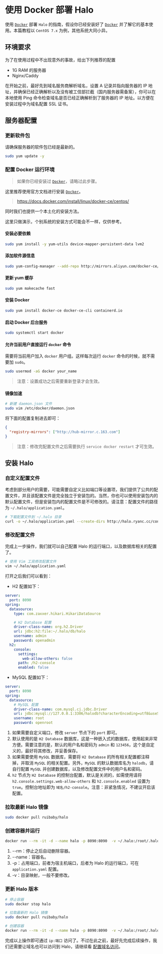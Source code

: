 # 使用 Docker 部署 Halo

使用 [`Docker`](https://docs.docker.com/) 部署 `Halo` 的指南，假设你已经安装好了 [`Docker`](https://docs.docker.com/) 并了解它的基本使用。本篇教程以 `CentOS 7.x` 为例，其他系统大同小异。

## 环境要求

为了在使用过程中不出现意外的事故，给出下列推荐的配置

- 1G RAM 的服务器
- Nginx/Caddy

在开始之前，最好先到域名服务商解析域名，设置 A 记录并指向服务器的 IP 地址，并确保已经正确解析以及没有被工信部拦截（国内服务器需备案），你可以在本地使用 Ping 命令检查域名是否已经正确解析到了服务器的 IP 地址。以方便在安装过程中为域名配置 SSL 证书。

## 服务器配置

### 更新软件包

请确保服务器的软件包已经是最新的。

```bash
sudo yum update -y
```

### 配置 Docker 运行环境

> 如果你已经安装过 [`Docker`](https://docs.docker.com/)，请略过此步骤。

这里推荐使用官方文档进行安装 [`Docker`](https://docs.docker.com/)。

> <https://docs.docker.com/install/linux/docker-ce/centos/>

同时我们也提供一个本土化的安装方法。

这里只做演示，个别系统的安装方式可能会不一样，仅供参考。

#### 安装必要依赖

```bash
sudo yum install -y yum-utils device-mapper-persistent-data lvm2
```

#### 添加软件源信息

```bash
sudo yum-config-manager --add-repo http://mirrors.aliyun.com/docker-ce/linux/centos/docker-ce.repo
```

#### 更新 yum 缓存

```bash
sudo yum makecache fast
```

#### 安装 Docker

```bash
sudo yum install docker-ce docker-ce-cli containerd.io
```

#### 启动 Docker 后台服务

```bash
sudo systemctl start docker
```

#### 允许当前用户直接运行 `docker` 命令

需要将当前用户加入 `docker` 用户组。这样每次运行 `docker` 命令的时候，就不需要加 `sudo`。

```bash
sudo usermod -aG docker your_name
```

> 注意：设置成功之后需要重新登录才会生效。

#### 镜像加速

```bash
# 新建 daemon.json 文件
sudo vim /etc/docker/daemon.json
```

将下面的配置复制进去即可：

```json
{
  "registry-mirrors": ["http://hub-mirror.c.163.com"]
}
```

> 注意：修改完配置文件之后需要执行 `service docker restart` 才可生效。

<div>
  <AdSense-Doc
  ad-client="ca-pub-5271828906478846"
  ad-slot="2656935500"
  ad-style="display:block; text-align:center;"
  ad-format="fluid"
  ></AdSense-Doc>
</div>

## 安装 Halo

### 自定义配置文件

考虑到部分用户的需要，可能需要自定义比如端口等设置项，我们提供了公共的配置文件，并且该配置文件是完全独立于安装包的。当然，你也可以使用安装包内的默认配置文件，但是安装包内的配置文件是不可修改的。请注意：配置文件的路径为 `~/.halo/application.yaml`。

```bash
# 下载配置文件到 ~/.halo 目录
curl -o ~/.halo/application.yaml --create-dirs http://halo.ryanc.cc/config/application-template.yaml
```

### 修改配置文件

完成上一步操作，我们就可以自己配置 Halo 的运行端口，以及数据库相关的配置了。

```bash
# 使用 Vim 工具修改配置文件
vim ~/.halo/application.yaml
```

打开之后我们可以看到：

- H2 配置如下：

```yml
server:
  port: 8090
spring:
  datasource:
    type: com.zaxxer.hikari.HikariDataSource

    # H2 Database 配置
    driver-class-name: org.h2.Driver
    url: jdbc:h2:file:~/.halo/db/halo
    username: admin
    password: openadmin
  h2:
    console:
      settings:
        web-allow-others: false
      path: /h2-console
      enabled: false
```

- MySQL 配置如下：

```yml
server:
  port: 8090
spring:
  datasource:
    # MySQL 配置
    driver-class-name: com.mysql.cj.jdbc.Driver
    url: jdbc:mysql://127.0.0.1:3306/halodb?characterEncoding=utf8&useSSL=false&serverTimezone=Asia/Shanghai
    username: root
    password: openroot
```

1. 如果需要自定义端口，修改 `server` 节点下的 `port` 即可。
2. 默认使用的是 `H2 Database` 数据库，这是一种嵌入式的数据库，使用起来非常方便。需要注意的是，默认的用户名和密码为 `admin` 和 `123456`，这个是自定义的，最好将其修改，并妥善保存。
3. 如果需要使用 `MySQL` 数据库，需要将 `H2 Database` 的所有相关配置都注释掉，并取消 `MySQL` 的相关配置。另外，`MySQL` 的默认数据库名为 `halodb`，请自行配置 `MySQL` 并创建数据库，以及修改配置文件中的用户名和密码。
4. `h2` 节点为 `H2 Database` 的控制台配置，默认是关闭的，如需使用请将 `h2.console.settings.web-allow-others` 和 `h2.console.enabled` 设置为 `true`。控制台地址即为 `域名/h2-console`。注意：非紧急情况，不建议开启该配置。

### 拉取最新 Halo 镜像

```bash
sudo docker pull ruibaby/halo
```

### 创建容器并运行

```bash
docker run --rm -it -d --name halo -p 8090:8090  -v ~/.halo:/root/.halo ruibaby/halo
```

1. --rm：停止之后自动删除容器。
2. --name：容器名。
3. -p：占用端口，前者为宿主机端口，后者为 Halo 的运行端口，可在 `application.yaml` 配置。
4. -v：目录映射，一般不要修改。

### 更新 Halo 版本

```bash
# 停止容器
sudo docker stop halo

# 拉取最新的 Halo 镜像
sudo docker pull ruibaby/halo

# 创建容器
docker run --rm -it -d --name halo -p 8090:8090  -v ~/.halo:/root/.halo ruibaby/halo
```

完成以上操作即可通过 `ip:端口` 访问了。不过在此之前，最好先完成后续操作，我们还需要让域名也可以访问到 Halo，请继续看 [配置域名访问](reverse-proxy.md)。

<div>
  <AdSense-Doc
  ad-client="ca-pub-5271828906478846"
  ad-slot="2656935500"
  ad-style="display:block; text-align:center;"
  ad-format="fluid"
  ></AdSense-Doc>
</div>